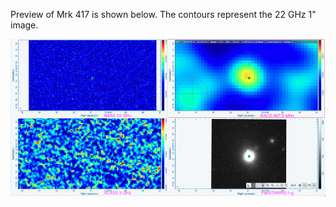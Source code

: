 Preview of Mrk 417 is shown below. The contours represent the 22 GHz 1" image. 

![Mrk417.png](Mrk417.png "Mrk417")

